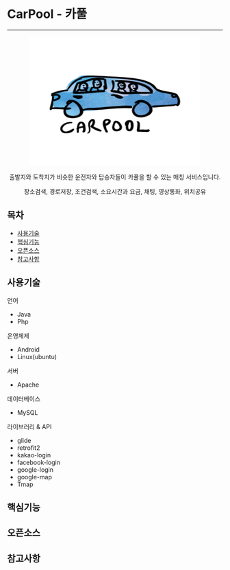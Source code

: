 # CarPool - 카풀
* * *
<p align="center">
    <img src="https://raw.githubusercontent.com/kkyu92/CarPool/master/app/src/main/res/drawable/carpool.png" alt="liveAuction logo" width="400" height="300"></p>
<center>
출발지와 도착지가 비슷한 운전자와 탑승자들이 카풀을 할 수 있는 매칭 서비스입니다.

장소검색, 경로저장, 조건검색, 소요시간과 요금, 채팅, 영상통화, 위치공유
</center>

## 목차

- [사용기술](#사용기술)
- [핵심기능](#핵심기능)
- [오픈소스](#오픈소스)
- [참고사항](#참고사항)


## 사용기술

언어
- Java
- Php

운영체제
- Android
- Linux(ubuntu)

서버
- Apache

데이터베이스
- MySQL

라이브러리 & API
- glide
- retrofit2
- kakao-login
- facebook-login
- google-login
- google-map
- Tmap


## 핵심기능



## 오픈소스

 
## 참고사항
 
